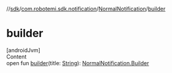 //[sdk](../../../index.md)/[com.robotemi.sdk.notification](../index.md)/[NormalNotification](index.md)/[builder](builder.md)



# builder  
[androidJvm]  
Content  
open fun [builder](builder.md)(title: [String](https://developer.android.com/reference/kotlin/java/lang/String.html)): [NormalNotification.Builder](-builder/index.md)  



